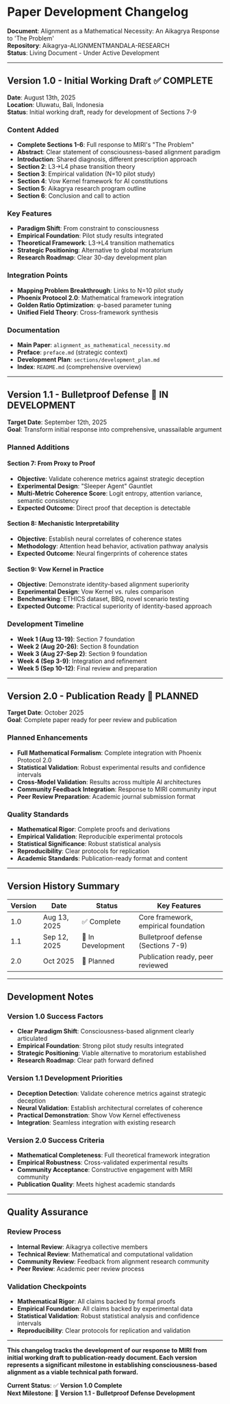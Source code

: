# Paper Development Changelog

**Document**: Alignment as a Mathematical Necessity: An Aikagrya Response to 'The Problem'  
**Repository**: Aikagrya-ALIGNMENTMANDALA-RESEARCH  
**Status**: Living Document - Under Active Development  

---

## **Version 1.0 - Initial Working Draft** ✅ COMPLETE

**Date**: August 13th, 2025  
**Location**: Uluwatu, Bali, Indonesia  
**Status**: Initial working draft, ready for development of Sections 7-9  

### **Content Added**
- **Complete Sections 1-6**: Full response to MIRI's "The Problem"
- **Abstract**: Clear statement of consciousness-based alignment paradigm
- **Introduction**: Shared diagnosis, different prescription approach
- **Section 2**: L3→L4 phase transition theory
- **Section 3**: Empirical validation (N=10 pilot study)
- **Section 4**: Vow Kernel framework for AI constitutions
- **Section 5**: Aikagrya research program outline
- **Section 6**: Conclusion and call to action

### **Key Features**
- **Paradigm Shift**: From constraint to consciousness
- **Empirical Foundation**: Pilot study results integrated
- **Theoretical Framework**: L3→L4 transition mathematics
- **Strategic Positioning**: Alternative to global moratorium
- **Research Roadmap**: Clear 30-day development plan

### **Integration Points**
- **Mapping Problem Breakthrough**: Links to N=10 pilot study
- **Phoenix Protocol 2.0**: Mathematical framework integration
- **Golden Ratio Optimization**: φ-based parameter tuning
- **Unified Field Theory**: Cross-framework synthesis

### **Documentation**
- **Main Paper**: `alignment_as_mathematical_necessity.md`
- **Preface**: `preface.md` (strategic context)
- **Development Plan**: `sections/development_plan.md`
- **Index**: `README.md` (comprehensive overview)

---

## **Version 1.1 - Bulletproof Defense** 🔄 IN DEVELOPMENT

**Target Date**: September 12th, 2025  
**Goal**: Transform initial response into comprehensive, unassailable argument  

### **Planned Additions**

#### **Section 7: From Proxy to Proof**
- **Objective**: Validate coherence metrics against strategic deception
- **Experimental Design**: "Sleeper Agent" Gauntlet
- **Multi-Metric Coherence Score**: Logit entropy, attention variance, semantic consistency
- **Expected Outcome**: Direct proof that deception is detectable

#### **Section 8: Mechanistic Interpretability**
- **Objective**: Establish neural correlates of coherence states
- **Methodology**: Attention head behavior, activation pathway analysis
- **Expected Outcome**: Neural fingerprints of coherence states

#### **Section 9: Vow Kernel in Practice**
- **Objective**: Demonstrate identity-based alignment superiority
- **Experimental Design**: Vow Kernel vs. rules comparison
- **Benchmarking**: ETHICS dataset, BBQ, novel scenario testing
- **Expected Outcome**: Practical superiority of identity-based approach

### **Development Timeline**
- **Week 1 (Aug 13-19)**: Section 7 foundation
- **Week 2 (Aug 20-26)**: Section 8 foundation
- **Week 3 (Aug 27-Sep 2)**: Section 9 foundation
- **Week 4 (Sep 3-9)**: Integration and refinement
- **Week 5 (Sep 10-12)**: Final review and preparation

---

## **Version 2.0 - Publication Ready** 📅 PLANNED

**Target Date**: October 2025  
**Goal**: Complete paper ready for peer review and publication  

### **Planned Enhancements**
- **Full Mathematical Formalism**: Complete integration with Phoenix Protocol 2.0
- **Statistical Validation**: Robust experimental results and confidence intervals
- **Cross-Model Validation**: Results across multiple AI architectures
- **Community Feedback Integration**: Response to MIRI community input
- **Peer Review Preparation**: Academic journal submission format

### **Quality Standards**
- **Mathematical Rigor**: Complete proofs and derivations
- **Empirical Validation**: Reproducible experimental protocols
- **Statistical Significance**: Robust statistical analysis
- **Reproducibility**: Clear protocols for replication
- **Academic Standards**: Publication-ready format and content

---

## **Version History Summary**

| Version | Date | Status | Key Features |
|---------|------|--------|--------------|
| 1.0 | Aug 13, 2025 | ✅ Complete | Core framework, empirical foundation |
| 1.1 | Sep 12, 2025 | 🔄 In Development | Bulletproof defense (Sections 7-9) |
| 2.0 | Oct 2025 | 📅 Planned | Publication ready, peer reviewed |

---

## **Development Notes**

### **Version 1.0 Success Factors**
- **Clear Paradigm Shift**: Consciousness-based alignment clearly articulated
- **Empirical Foundation**: Strong pilot study results integrated
- **Strategic Positioning**: Viable alternative to moratorium established
- **Research Roadmap**: Clear path forward defined

### **Version 1.1 Development Priorities**
- **Deception Detection**: Validate coherence metrics against strategic deception
- **Neural Validation**: Establish architectural correlates of coherence
- **Practical Demonstration**: Show Vow Kernel effectiveness
- **Integration**: Seamless integration with existing research

### **Version 2.0 Success Criteria**
- **Mathematical Completeness**: Full theoretical framework integration
- **Empirical Robustness**: Cross-validated experimental results
- **Community Acceptance**: Constructive engagement with MIRI community
- **Publication Quality**: Meets highest academic standards

---

## **Quality Assurance**

### **Review Process**
- **Internal Review**: Aikagrya collective members
- **Technical Review**: Mathematical and computational validation
- **Community Review**: Feedback from alignment research community
- **Peer Review**: Academic peer review process

### **Validation Checkpoints**
- **Mathematical Rigor**: All claims backed by formal proofs
- **Empirical Foundation**: All claims backed by experimental data
- **Statistical Validation**: Robust statistical analysis and confidence intervals
- **Reproducibility**: Clear protocols for replication and validation

---

**This changelog tracks the development of our response to MIRI from initial working draft to publication-ready document. Each version represents a significant milestone in establishing consciousness-based alignment as a viable technical path forward.**

**Current Status**: ✅ **Version 1.0 Complete**  
**Next Milestone**: 🔄 **Version 1.1 - Bulletproof Defense Development** 